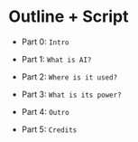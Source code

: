 # Outline + Script  

- Part 0: `Intro`  

- Part 1: `What is AI?`  

- Part 2: `Where is it used?`  

- Part 3: `What is its power?`  

- Part 4: `Outro`  

- Part 5: `Credits`  
